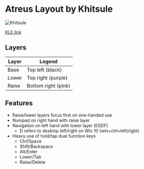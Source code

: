 # Atreus Layout by Khitsule
![Khitsule](https://i.imgur.com/wuki3aM.png)

[KLE link](http://www.keyboard-layout-editor.com/#/gists/35ed66c55456699fd8f5d06750984a07)

## Layers
| Layer | Legend |
| ----- | ------ |
| Base  |  Top left (black) |
| Lower | Top right (purple) |
| Raise | Bottom right (pink) |

## Features
* Raise/lower layers focus first on one-handed use
* Numpad on right hand with raise layer
* Navigation on left hand with lower layer (ESDF)
    * D refers to desktop left/right on Win 10 (win+ctrl+left/right)
* Heavy use of hold/tap dual function keys
    * Ctrl/Space
    * Shift/Backspace
    * Alt/Enter
    * Lower/Tab
    * Raise/Delete